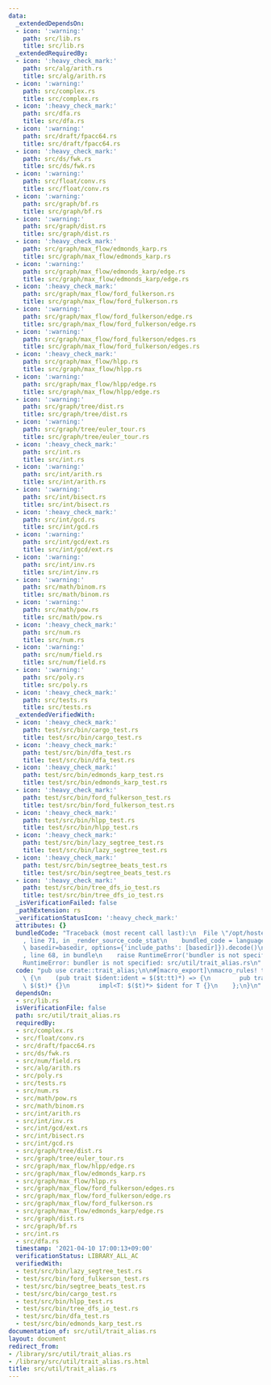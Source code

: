 ```yaml
---
data:
  _extendedDependsOn:
  - icon: ':warning:'
    path: src/lib.rs
    title: src/lib.rs
  _extendedRequiredBy:
  - icon: ':heavy_check_mark:'
    path: src/alg/arith.rs
    title: src/alg/arith.rs
  - icon: ':warning:'
    path: src/complex.rs
    title: src/complex.rs
  - icon: ':heavy_check_mark:'
    path: src/dfa.rs
    title: src/dfa.rs
  - icon: ':warning:'
    path: src/draft/fpacc64.rs
    title: src/draft/fpacc64.rs
  - icon: ':heavy_check_mark:'
    path: src/ds/fwk.rs
    title: src/ds/fwk.rs
  - icon: ':warning:'
    path: src/float/conv.rs
    title: src/float/conv.rs
  - icon: ':warning:'
    path: src/graph/bf.rs
    title: src/graph/bf.rs
  - icon: ':warning:'
    path: src/graph/dist.rs
    title: src/graph/dist.rs
  - icon: ':heavy_check_mark:'
    path: src/graph/max_flow/edmonds_karp.rs
    title: src/graph/max_flow/edmonds_karp.rs
  - icon: ':warning:'
    path: src/graph/max_flow/edmonds_karp/edge.rs
    title: src/graph/max_flow/edmonds_karp/edge.rs
  - icon: ':heavy_check_mark:'
    path: src/graph/max_flow/ford_fulkerson.rs
    title: src/graph/max_flow/ford_fulkerson.rs
  - icon: ':warning:'
    path: src/graph/max_flow/ford_fulkerson/edge.rs
    title: src/graph/max_flow/ford_fulkerson/edge.rs
  - icon: ':warning:'
    path: src/graph/max_flow/ford_fulkerson/edges.rs
    title: src/graph/max_flow/ford_fulkerson/edges.rs
  - icon: ':heavy_check_mark:'
    path: src/graph/max_flow/hlpp.rs
    title: src/graph/max_flow/hlpp.rs
  - icon: ':warning:'
    path: src/graph/max_flow/hlpp/edge.rs
    title: src/graph/max_flow/hlpp/edge.rs
  - icon: ':warning:'
    path: src/graph/tree/dist.rs
    title: src/graph/tree/dist.rs
  - icon: ':warning:'
    path: src/graph/tree/euler_tour.rs
    title: src/graph/tree/euler_tour.rs
  - icon: ':heavy_check_mark:'
    path: src/int.rs
    title: src/int.rs
  - icon: ':warning:'
    path: src/int/arith.rs
    title: src/int/arith.rs
  - icon: ':warning:'
    path: src/int/bisect.rs
    title: src/int/bisect.rs
  - icon: ':heavy_check_mark:'
    path: src/int/gcd.rs
    title: src/int/gcd.rs
  - icon: ':warning:'
    path: src/int/gcd/ext.rs
    title: src/int/gcd/ext.rs
  - icon: ':warning:'
    path: src/int/inv.rs
    title: src/int/inv.rs
  - icon: ':warning:'
    path: src/math/binom.rs
    title: src/math/binom.rs
  - icon: ':warning:'
    path: src/math/pow.rs
    title: src/math/pow.rs
  - icon: ':heavy_check_mark:'
    path: src/num.rs
    title: src/num.rs
  - icon: ':warning:'
    path: src/num/field.rs
    title: src/num/field.rs
  - icon: ':warning:'
    path: src/poly.rs
    title: src/poly.rs
  - icon: ':heavy_check_mark:'
    path: src/tests.rs
    title: src/tests.rs
  _extendedVerifiedWith:
  - icon: ':heavy_check_mark:'
    path: test/src/bin/cargo_test.rs
    title: test/src/bin/cargo_test.rs
  - icon: ':heavy_check_mark:'
    path: test/src/bin/dfa_test.rs
    title: test/src/bin/dfa_test.rs
  - icon: ':heavy_check_mark:'
    path: test/src/bin/edmonds_karp_test.rs
    title: test/src/bin/edmonds_karp_test.rs
  - icon: ':heavy_check_mark:'
    path: test/src/bin/ford_fulkerson_test.rs
    title: test/src/bin/ford_fulkerson_test.rs
  - icon: ':heavy_check_mark:'
    path: test/src/bin/hlpp_test.rs
    title: test/src/bin/hlpp_test.rs
  - icon: ':heavy_check_mark:'
    path: test/src/bin/lazy_segtree_test.rs
    title: test/src/bin/lazy_segtree_test.rs
  - icon: ':heavy_check_mark:'
    path: test/src/bin/segtree_beats_test.rs
    title: test/src/bin/segtree_beats_test.rs
  - icon: ':heavy_check_mark:'
    path: test/src/bin/tree_dfs_io_test.rs
    title: test/src/bin/tree_dfs_io_test.rs
  _isVerificationFailed: false
  _pathExtension: rs
  _verificationStatusIcon: ':heavy_check_mark:'
  attributes: {}
  bundledCode: "Traceback (most recent call last):\n  File \"/opt/hostedtoolcache/Python/3.9.4/x64/lib/python3.9/site-packages/onlinejudge_verify/documentation/build.py\"\
    , line 71, in _render_source_code_stat\n    bundled_code = language.bundle(stat.path,\
    \ basedir=basedir, options={'include_paths': [basedir]}).decode()\n  File \"/opt/hostedtoolcache/Python/3.9.4/x64/lib/python3.9/site-packages/onlinejudge_verify/languages/user_defined.py\"\
    , line 68, in bundle\n    raise RuntimeError('bundler is not specified: {}'.format(path.as_posix()))\n\
    RuntimeError: bundler is not specified: src/util/trait_alias.rs\n"
  code: "pub use crate::trait_alias;\n\n#[macro_export]\nmacro_rules! trait_alias\
    \ {\n    (pub trait $ident:ident = $($t:tt)*) => {\n        pub trait $ident:\
    \ $($t)* {}\n        impl<T: $($t)*> $ident for T {}\n    };\n}\n"
  dependsOn:
  - src/lib.rs
  isVerificationFile: false
  path: src/util/trait_alias.rs
  requiredBy:
  - src/complex.rs
  - src/float/conv.rs
  - src/draft/fpacc64.rs
  - src/ds/fwk.rs
  - src/num/field.rs
  - src/alg/arith.rs
  - src/poly.rs
  - src/tests.rs
  - src/num.rs
  - src/math/pow.rs
  - src/math/binom.rs
  - src/int/arith.rs
  - src/int/inv.rs
  - src/int/gcd/ext.rs
  - src/int/bisect.rs
  - src/int/gcd.rs
  - src/graph/tree/dist.rs
  - src/graph/tree/euler_tour.rs
  - src/graph/max_flow/hlpp/edge.rs
  - src/graph/max_flow/edmonds_karp.rs
  - src/graph/max_flow/hlpp.rs
  - src/graph/max_flow/ford_fulkerson/edges.rs
  - src/graph/max_flow/ford_fulkerson/edge.rs
  - src/graph/max_flow/ford_fulkerson.rs
  - src/graph/max_flow/edmonds_karp/edge.rs
  - src/graph/dist.rs
  - src/graph/bf.rs
  - src/int.rs
  - src/dfa.rs
  timestamp: '2021-04-10 17:00:13+09:00'
  verificationStatus: LIBRARY_ALL_AC
  verifiedWith:
  - test/src/bin/lazy_segtree_test.rs
  - test/src/bin/ford_fulkerson_test.rs
  - test/src/bin/segtree_beats_test.rs
  - test/src/bin/cargo_test.rs
  - test/src/bin/hlpp_test.rs
  - test/src/bin/tree_dfs_io_test.rs
  - test/src/bin/dfa_test.rs
  - test/src/bin/edmonds_karp_test.rs
documentation_of: src/util/trait_alias.rs
layout: document
redirect_from:
- /library/src/util/trait_alias.rs
- /library/src/util/trait_alias.rs.html
title: src/util/trait_alias.rs
---
```

